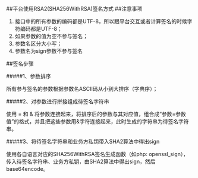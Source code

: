 ##平台使用RSA2(SHA256WithRSA)签名方式
##注意事项
1. 接口中的所有参数的编码都是UTF-8，所以跟平台交互或者计算签名的时候字符编码都是UTF-8；
2. 如果参数的值为空不参与签名；
3. 参数名区分大小写；
4. 参数名为sign参数不参与签名

##签名步骤

#####1、参数排序

所有参与签名的参数根据参数名ASCII码从小到大排序（字典序）；

#####2、对参数进行拼接组成待签名字符串

使用 = 和 & 将参数连接起来，将排序后的参数与其对应值，组合成“参数=参数值”的格式，并且把这些参数用&字符连接起来，此时生成的字符串为待签名字符串。

#####3、将待签名字符串和业务方私钥带入SHA2算法中得出sign

使用各自语言对应的SHA256WithRSA签名生成函数（如php: openssl_sign），传入待签名字符串、业务方私钥，由SHA2算法中得出sign，然后base64encode。


